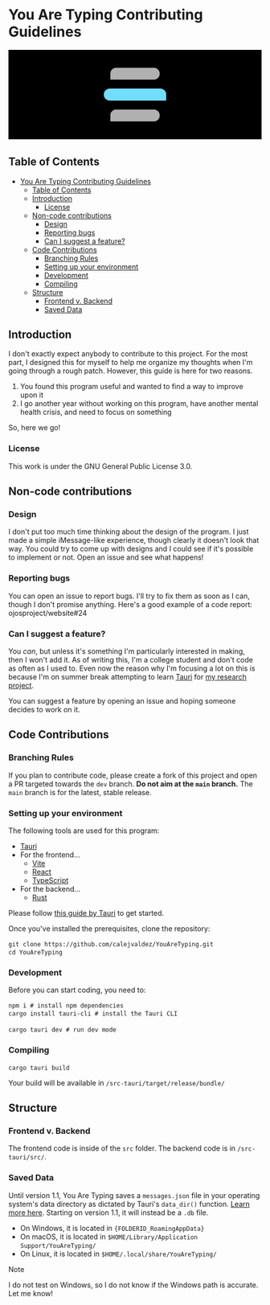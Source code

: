 # You Are Typing Contributing Guidelines

![You Are Typing header](.github/assets/header.png)

## Table of Contents

- [You Are Typing Contributing Guidelines](#you-are-typing-contributing-guidelines)
  - [Table of Contents](#table-of-contents)
  - [Introduction](#introduction)
    - [License](#license)
  - [Non-code contributions](#non-code-contributions)
    - [Design](#design)
    - [Reporting bugs](#reporting-bugs)
    - [Can I suggest a feature?](#can-i-suggest-a-feature)
  - [Code Contributions](#code-contributions)
    - [Branching Rules](#branching-rules)
    - [Setting up your environment](#setting-up-your-environment)
    - [Development](#development)
    - [Compiling](#compiling)
  - [Structure](#structure)
    - [Frontend v. Backend](#frontend-v-backend)
    - [Saved Data](#saved-data)

## Introduction

I don't exactly expect anybody to contribute to this project. For the most part,
I designed this for myself to help me organize my thoughts when I'm going
through a rough patch. However, this guide is here for two reasons.

1. You found this program useful and wanted to find a way to improve upon it
2. I go another year without working on this program, have another mental health
   crisis, and need to focus on something

So, here we go!

### License

This work is under the GNU General Public License 3.0.

## Non-code contributions

### Design

I don't put too much time thinking about the design of the program. I just made
a simple iMessage-like experience, though clearly it doesn't look that way. You
could try to come up with designs and I could see if it's possible to implement
or not. Open an issue and see what happens!

### Reporting bugs

You can open an issue to report bugs. I'll try to fix them as soon as I can,
though I don't promise anything. Here's a good example of a code report:
ojosproject/website#24

### Can I suggest a feature?

You *can*, but unless it's something I'm particularly interested in making, then
I won't add it. As of writing this, I'm a college student and don't code as
often as I used to. Even now the reason why I'm focusing a lot on this is
because I'm on summer break attempting to learn [Tauri](https://tauri.app/) for
[my research project](https://ojosproject.org/iris/).

You can suggest a feature by opening an issue and hoping someone decides to
work on it.

## Code Contributions

### Branching Rules

If you plan to contribute code, please create a fork of this project and open
a PR targeted towards the `dev` branch. **Do not aim at the `main` branch.**
The `main` branch is for the latest, stable release.

### Setting up your environment

The following tools are used for this program:

- [Tauri](https://tauri.app/)
- For the frontend...
  - [Vite](https://vitejs.dev/)
  - [React](https://react.dev/)
  - [TypeScript](https://www.typescriptlang.org/)
- For the backend...
  - [Rust](https://rust-lang.org/)

Please follow
[this guide by Tauri](https://tauri.app/v1/guides/getting-started/prerequisites)
to get started.

Once you've installed the prerequisites, clone the repository:

```shell
git clone https://github.com/calejvaldez/YouAreTyping.git
cd YouAreTyping
```

### Development

Before you can start coding, you need to:

```shell
npm i # install npm dependencies
cargo install tauri-cli # install the Tauri CLI

cargo tauri dev # run dev mode
```

### Compiling

```shell
cargo tauri build
```

Your build will be available in `/src-tauri/target/release/bundle/`

## Structure

### Frontend v. Backend

The frontend code is inside of the `src` folder. The backend code is in
`/src-tauri/src/`.

### Saved Data

Until version 1.1, You Are Typing saves a `messages.json` file in your operating
system's data directory as dictated by Tauri's `data_dir()` function.
[Learn more here](https://docs.rs/tauri/1.7.1/tauri/api/path/fn.data_dir.html).
Starting on version 1.1, it will instead be a  `.db` file.

- On Windows, it is located in `{FOLDERID_RoamingAppData}`
- On macOS, it is located in `$HOME/Library/Application Support/YouAreTyping/`
- On Linux, it is located in `$HOME/.local/share/YouAreTyping/`

> [!NOTE]
> I do not test on Windows, so I do not know if the Windows path is accurate.
> Let me know!
